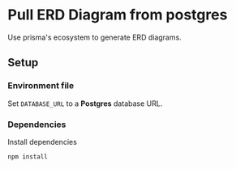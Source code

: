 # Pull ERD Diagram from postgres

Use prisma's ecosystem to generate ERD diagrams. 

## Setup

### Environment file
Set `DATABASE_URL` to a **Postgres** database URL.

### Dependencies
Install dependencies

```
npm install
```